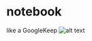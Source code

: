 # notebook
like a GoogleKeep
![alt text](https://raw.githubusercontent.com/classCorn/notebook/blob/master/photo_2019-03-05_11-49-12.jpg)
